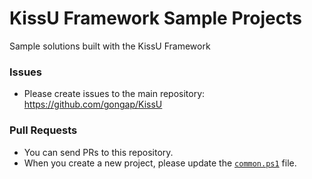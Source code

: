 # KissU Framework Sample Projects

Sample solutions built with the KissU Framework

### Issues

* Please create issues to the main repository: https://github.com/gongap/KissU

### Pull Requests

* You can send PRs to this repository.
* When you create a new project, please update the [`common.ps1`](build/common.ps1) file.
